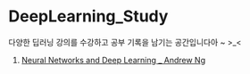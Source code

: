 # DeepLearning_Study
다양한 딥러닝 강의를 수강하고 공부 기록을 남기는 공간입니다아 ~ >_<

1. [Neural Networks and Deep Learning _ Andrew Ng](https://www.youtube.com/playlist?list=PLkDaE6sCZn6Ec-XTbcX1uRg2_u4xOEky0)
